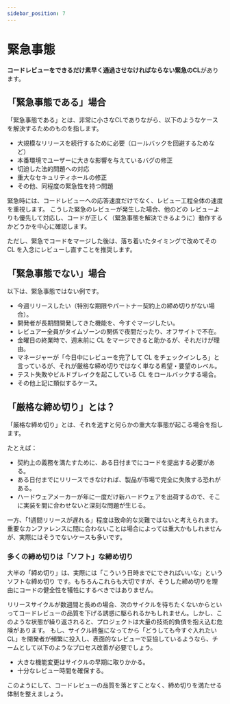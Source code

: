 ```yaml
---
sidebar_position: 7
---
```


# 緊急事態 

**コードレビューをできるだけ素早く通過させなければならない緊急のCL**があります。

## 「緊急事態である」場合
「緊急事態である」とは、非常に小さなCLでありながら、以下のようなケースを解決するためのものを指します。

* 大規模なリリースを続行するために必要（ロールバックを回避するためなど）
* 本番環境でユーザーに大きな影響を与えているバグの修正
* 切迫した法的問題への対応
* 重大なセキュリティホールの修正
* その他、同程度の緊急性を持つ問題

緊急時には、コードレビューへの応答速度だけでなく、レビュー工程全体の速度を重視します。
こうした緊急のレビューが発生した場合、他のどの
レビューよりも優先して対応し、コードが正しく（緊急事態を解決できるように）動作するかどうかを中心に確認します。

ただし、緊急でコードをマージした後は、落ち着いたタイミングで改めてその CL を入念にレビューし直すことを推奨します。

## 「緊急事態でない」場合

以下は、緊急事態ではない例です。
* 今週リリースしたい（特別な期限やパートナー契約上の締め切りがない場合）。
* 開発者が長期間開発してきた機能を、今すぐマージしたい。
* レビュアー全員がタイムゾーンの関係で夜間だったり、オフサイトで不在。
* 金曜日の終業時で、週末前に CL をマージできると助かるが、それだけが理由。
* マネージャーが「今日中にレビューを完了して CL をチェックインしろ」と言っているが、それが厳格な締め切りではなく単なる希望・要望のレベル。
* テスト失敗やビルドブレイクを起こしている CL をロールバックする場合。
* その他上記に類似するケース。

## 「厳格な締め切り」とは？
「厳格な締め切り」とは、それを逃すと何らかの重大な事態が起こる場合を指します。

たとえば：

* 契約上の義務を満たすために、ある日付までにコードを提出する必要がある。
* ある日付までにリリースできなければ、製品が市場で完全に失敗する恐れがある。
* ハードウェアメーカーが年に一度だけ新ハードウェアを出荷するので、そこに実装を間に合わせないと深刻な問題が生じる。

一方、「1週間リリースが遅れる」程度は致命的な災難ではないと考えられます。
重要なカンファレンスに間に合わないことは場合によっては重大かもしれませんが、実際にはそうでないケースも多いです。

### 多くの締め切りは「ソフト」な締め切り
大半の「締め切り」は、実際には「こういう日時までにできればいいな」という ソフトな締め切り です。もちろんこれらも大切ですが、そうした締め切りを理由にコードの健全性を犠牲にするべきではありません。

リリースサイクルが数週間と長めの場合、次のサイクルを待ちたくないからといってコードレビューの品質を下げる誘惑に駆られるかもしれません。しかし、このような状態が繰り返されると、プロジェクトは大量の技術的負債を抱え込む危険があります。
もし、サイクル終盤になってから「どうしても今すぐ入れたい CL」を開発者が頻繁に投入し、表面的なレビューで妥協しているようなら、チームとして以下のようなプロセス改善が必要でしょう。

* 大きな機能変更はサイクルの早期に取りかかる。
* 十分なレビュー時間を確保する。

このようにして、コードレビューの品質を落とすことなく、締め切りを満たせる体制を整えましょう。